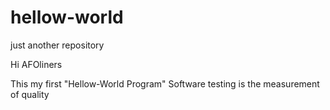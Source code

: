 # hellow-world
just another repository

Hi AFOliners

This my first "Hellow-World Program" Software testing is the measurement of quality
